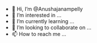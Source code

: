 - 👋 Hi, I’m @Anushajanampelly
- 👀 I’m interested in ...
- 🌱 I’m currently learning ...
- 💞️ I’m looking to collaborate on ...
- 📫 How to reach me ...

<!---
Anushajanampelly/Anushajanampelly is a ✨ special ✨ repository because its `README.md` (this file) appears on your GitHub profile.
You can click the Preview link to take a look at your changes.
--->
